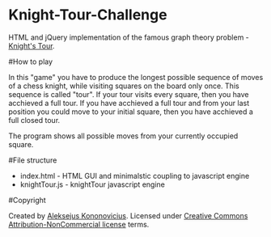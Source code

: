 Knight-Tour-Challenge
=====================

HTML and jQuery implementation of the famous graph theory problem - [Knight's Tour](http://en.wikipedia.org/wiki/Knight%27s_tour).

#How to play

In this "game" you have to produce the longest possible sequence of moves of a chess knight, while visiting squares on the board only once. This sequence is called "tour". If your tour visits every square, then you have acchieved a full tour. If you have acchieved a full tour and from your last position you could move to your initial square, then you have acchieved a full closed tour.

The program shows all possible moves from your currently occupied square.

#File structure

* index.html - HTML GUI and minimalstic coupling to javascript engine
* knightTour.js - knightTour javascript engine

#Copyright

Created by [Aleksejus Kononovicius](http://kononovicius.lt). Licensed under [Creative Commons Attribution-NonCommercial license](http://creativecommons.org/licenses/by-nc/4.0/) terms.

